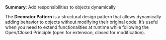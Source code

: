 **Summary**: Add responsibilities to objects dynamically

The **Decorator Pattern** is a structural design pattern that allows dynamically adding behavior to objects without modifying their original code. It’s useful when you need to extend functionalities at runtime while following the Open/Closed Principle (open for extension, closed for modification).
